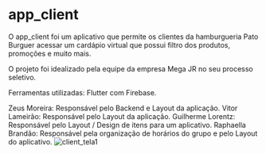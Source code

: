 # app_client


O app_client foi um aplicativo que permite os clientes da hamburgueria Pato Burguer acessar um cardápio virtual que possui filtro dos produtos, promoções e muito mais.

O projeto foi idealizado pela equipe da empresa Mega JR no seu processo seletivo.

Ferramentas utilizadas: Flutter com Firebase.

Zeus Moreira: Responsável pelo Backend e Layout da aplicação. Vitor Lameirão: Responsável pelo Layout da aplicação. Guilherme Lorentz: Responsável pelo Layout / Design de itens para um aplicativo. Raphaella Brandão: Responsável pela organização de horários do grupo e pelo Layout do aplicativo.
![client_tela1](https://user-images.githubusercontent.com/59962413/138548833-27270b5d-05fc-4815-8efb-a6db8b63b0d6.jpg)
